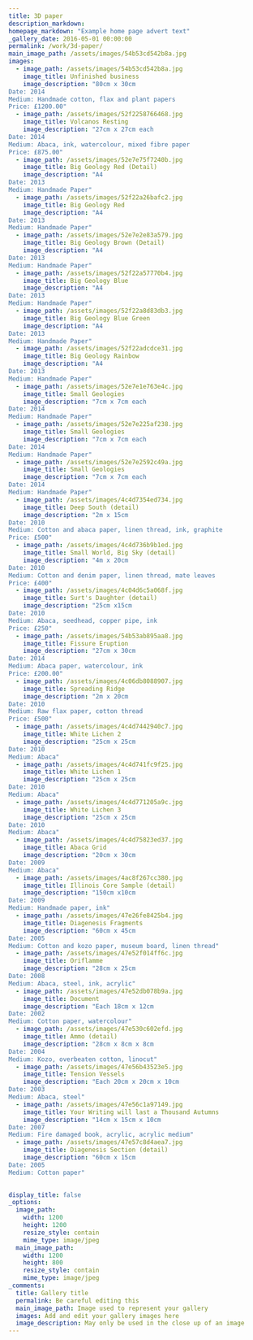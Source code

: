 ```yaml
---
title: 3D paper
description_markdown:
homepage_markdown: "Example home page advert text"
_gallery_date: 2016-05-01 00:00:00
permalink: /work/3d-paper/
main_image_path: /assets/images/54b53cd542b8a.jpg
images:
  - image_path: /assets/images/54b53cd542b8a.jpg
    image_title: Unfinished business
    image_description: "80cm x 30cm
Date: 2014
Medium: Handmade cotton, flax and plant papers
Price: £1200.00"
  - image_path: /assets/images/52f2258766468.jpg
    image_title: Volcanos Resting
    image_description: "27cm x 27cm each
Date: 2014
Medium: Abaca, ink, watercolour, mixed fibre paper
Price: £875.00"
  - image_path: /assets/images/52e7e75f7240b.jpg
    image_title: Big Geology Red (Detail)
    image_description: "A4
Date: 2013
Medium: Handmade Paper"
  - image_path: /assets/images/52f22a26bafc2.jpg
    image_title: Big Geology Red
    image_description: "A4
Date: 2013
Medium: Handmade Paper"
  - image_path: /assets/images/52e7e2e83a579.jpg
    image_title: Big Geology Brown (Detail)
    image_description: "A4
Date: 2013
Medium: Handmade Paper"
  - image_path: /assets/images/52f22a57770b4.jpg
    image_title: Big Geology Blue
    image_description: "A4
Date: 2013
Medium: Handmade Paper"
  - image_path: /assets/images/52f22a8d83db3.jpg
    image_title: Big Geology Blue Green
    image_description: "A4
Date: 2013
Medium: Handmade Paper"
  - image_path: /assets/images/52f22adcdce31.jpg
    image_title: Big Geology Rainbow
    image_description: "A4
Date: 2013
Medium: Handmade Paper"
  - image_path: /assets/images/52e7e1e763e4c.jpg
    image_title: Small Geologies
    image_description: "7cm x 7cm each
Date: 2014
Medium: Handmade Paper"
  - image_path: /assets/images/52e7e225af238.jpg
    image_title: Small Geologies
    image_description: "7cm x 7cm each
Date: 2014
Medium: Handmade Paper"
  - image_path: /assets/images/52e7e2592c49a.jpg
    image_title: Small Geologies
    image_description: "7cm x 7cm each
Date: 2014
Medium: Handmade Paper"
  - image_path: /assets/images/4c4d7354ed734.jpg
    image_title: Deep South (detail)
    image_description: "2m x 15cm
Date: 2010
Medium: Cotton and abaca paper, linen thread, ink, graphite
Price: £500"
  - image_path: /assets/images/4c4d736b9b1ed.jpg
    image_title: Small World, Big Sky (detail)
    image_description: "4m x 20cm
Date: 2010
Medium: Cotton and denim paper, linen thread, mate leaves
Price: £400"
  - image_path: /assets/images/4c04d6c5a068f.jpg
    image_title: Surt's Daughter (detail)
    image_description: "25cm x15cm
Date: 2010
Medium: Abaca, seedhead, copper pipe, ink
Price: £250"
  - image_path: /assets/images/54b53ab895aa8.jpg
    image_title: Fissure Eruption
    image_description: "27cm x 30cm
Date: 2014
Medium: Abaca paper, watercolour, ink
Price: £200.00"
  - image_path: /assets/images/4c06db8088907.jpg
    image_title: Spreading Ridge
    image_description: "2m x 20cm
Date: 2010
Medium: Raw flax paper, cotton thread
Price: £500"
  - image_path: /assets/images/4c4d7442940c7.jpg
    image_title: White Lichen 2
    image_description: "25cm x 25cm
Date: 2010
Medium: Abaca"
  - image_path: /assets/images/4c4d741fc9f25.jpg
    image_title: White Lichen 1
    image_description: "25cm x 25cm
Date: 2010
Medium: Abaca"
  - image_path: /assets/images/4c4d771205a9c.jpg
    image_title: White Lichen 3
    image_description: "25cm x 25cm
Date: 2010
Medium: Abaca"
  - image_path: /assets/images/4c4d75823ed37.jpg
    image_title: Abaca Grid
    image_description: "20cm x 30cm
Date: 2009
Medium: Abaca"
  - image_path: /assets/images/4ac8f267cc380.jpg
    image_title: Illinois Core Sample (detail)
    image_description: "150cm x10cm
Date: 2009
Medium: Handmade paper, ink"
  - image_path: /assets/images/47e26fe8425b4.jpg
    image_title: Diagenesis Fragments
    image_description: "60cm x 45cm
Date: 2005
Medium: Cotton and kozo paper, museum board, linen thread"
  - image_path: /assets/images/47e52f014ff6c.jpg
    image_title: Oriflamme
    image_description: "28cm x 25cm
Date: 2008
Medium: Abaca, steel, ink, acrylic"
  - image_path: /assets/images/47e52db078b9a.jpg
    image_title: Document
    image_description: "Each 18cm x 12cm
Date: 2002
Medium: Cotton paper, watercolour"
  - image_path: /assets/images/47e530c602efd.jpg
    image_title: Ammo (detail)
    image_description: "28cm x 8cm x 8cm
Date: 2004
Medium: Kozo, overbeaten cotton, linocut"
  - image_path: /assets/images/47e56b43523e5.jpg
    image_title: Tension Vessels
    image_description: "Each 20cm x 20cm x 10cm
Date: 2003
Medium: Abaca, steel"
  - image_path: /assets/images/47e56c1a97149.jpg
    image_title: Your Writing will last a Thousand Autumns
    image_description: "14cm x 15cm x 10cm
Date: 2007
Medium: Fire damaged book, acrylic, acrylic medium"
  - image_path: /assets/images/47e57c8d4aea7.jpg
    image_title: Diagenesis Section (detail)
    image_description: "60cm x 15cm
Date: 2005
Medium: Cotton paper"
  

display_title: false
_options:
  image_path:
    width: 1200
    height: 1200
    resize_style: contain
    mime_type: image/jpeg
  main_image_path:
    width: 1200
    height: 800
    resize_style: contain
    mime_type: image/jpeg
_comments:
  title: Gallery title
  permalink: Be careful editing this
  main_image_path: Image used to represent your gallery
  images: Add and edit your gallery images here
  image_description: May only be used in the close up of an image
---
```

